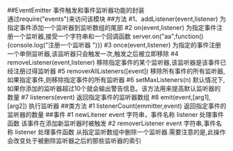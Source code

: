 ##EventEmitter
 事件触发和事件监听器功能的封装<br>
 通过require("events")来访问该模块
##方法
#1、addListener(event,listener)
    为指定事件添加一个监听器到监听数组的尾部
#2 on(event,listener)
    为指定事件注册一个监听器,接受一个字符串和一个回调函数
    server.on("aa",function(){console.log("注册一个监听器 ")})
#3 once(event,listener)
    为指定的事件注册一个单侧监听器,该监听器只会触发一次,触发之后被立即移除
#4 removeListener(event,listener)
   移除指定事件的某个监听器,该监听器是该事件已经注册过得监听器
#5 removerAllListeners([event])
   移除所有事件的所有监听器,如果指定事件,则移除指定事件的所有监听器
#6 setMaxListeners(n)
   默认情况下,如果你添加的监听器超过10个就会输出警告信息。该方法用来提高默认监听器的数量
#7 listeners(event)
   返回指定事件的监听器数组
#8 emit(event,[arg1],[arg2]) 
   执行监听器
##类方法
#1 listenerCount(emmitter,event)
   返回指定事件的监听器的数量
##事件
#1 newLitener
   event 字符串，事件名称
   listener 处理事件函数
   该事件在添加新监听器时被触发
#2 removerListener
   event 字符串,事件名称
   listener 处理事件函数
   从指定监听数组中删除一个监听器.需要注意的是,此操作会改变处于被删除监听器之后的那些监听器的索引
